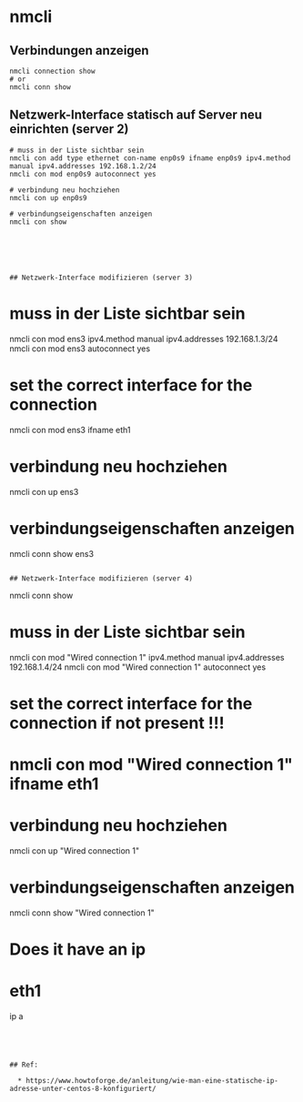 # nmcli 

## Verbindungen anzeigen 

```
nmcli connection show
# or 
nmcli conn show 
```

## Netzwerk-Interface statisch auf Server neu einrichten (server 2)

```
# muss in der Liste sichtbar sein 
nmcli con add type ethernet con-name enp0s9 ifname enp0s9 ipv4.method manual ipv4.addresses 192.168.1.2/24
nmcli con mod enp0s9 autoconnect yes

# verbindung neu hochziehen
nmcli con up enp0s9

# verbindungseigenschaften anzeigen
nmcli con show 






## Netzwerk-Interface modifizieren (server 3) 

```
# muss in der Liste sichtbar sein 
nmcli con mod ens3 ipv4.method manual ipv4.addresses 192.168.1.3/24
nmcli con mod ens3 autoconnect yes
# set the correct interface for the connection 
nmcli con mod ens3 ifname eth1

# verbindung neu hochziehen
nmcli con up ens3

# verbindungseigenschaften anzeigen
nmcli conn show ens3 

```

## Netzwerk-Interface modifizieren (server 4) 

```
nmcli conn show 
# muss in der Liste sichtbar sein 
nmcli con mod "Wired connection 1" ipv4.method manual ipv4.addresses 192.168.1.4/24
nmcli con mod "Wired connection 1" autoconnect yes
# set the correct interface for the connection if not present !!!
# nmcli con mod "Wired connection 1" ifname eth1

# verbindung neu hochziehen
nmcli con up "Wired connection 1"

# verbindungseigenschaften anzeigen
nmcli conn show "Wired connection 1"

# Does it have an ip 
# eth1
ip a


```




## Ref:

  * https://www.howtoforge.de/anleitung/wie-man-eine-statische-ip-adresse-unter-centos-8-konfiguriert/
